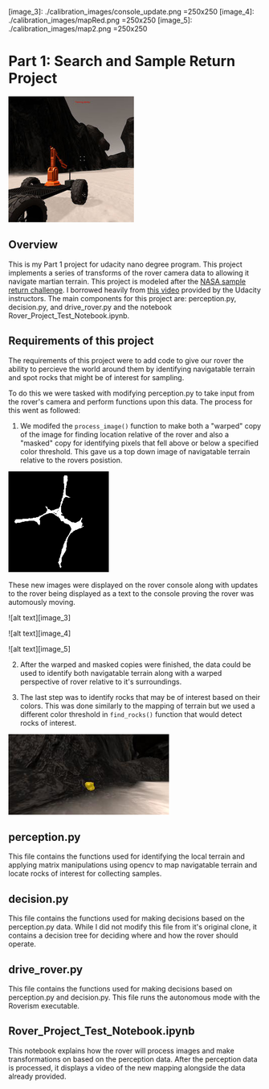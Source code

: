 [//]: # (Image References)
[image_0]: ./misc/rover_image.jpg 
[image_1]: ./calibration_images/map.jpg
[image_2]: ./calibration_images/example_rock2.jpg
[image_3]: ./calibration_images/console_update.png =250x250
[image_4]: ./calibration_images/mapRed.png =250x250
[image_5]: ./calibration_images/map2.png =250x250

# Part 1: Search and Sample Return Project

![alt text][image_0] 

## Overview
This is my Part 1 project for udacity nano degree program. This project implements a series of transforms of the rover camera data to allowing it navigate martian terrain. This project is modeled after the [NASA sample return challenge](https://www.nasa.gov/directorates/spacetech/centennial_challenges/sample_return_robot/index.html). I borrowed heavily from [this video](https://www.youtube.com/watch?v=oJA6QHDPdQw) provided by the Udacity instructors. The main components for this project are:  perception.py, decision.py, and drive_rover.py and the notebook Rover_Project_Test_Notebook.ipynb. 

## Requirements of this project
The requirements of this project were to add code to give our rover the ability to percieve the world around them by identifying navigatable terrain and spot rocks that might be of interest for sampling.

To do this we were tasked with modifying perception.py to take input from the rover's camera and perform functions upon this data. The process for this went as followed:

1. We modifed the `process_image()` function to make both a "warped" copy of the image for finding location relative of the rover and also a "masked" copy for identifying pixels that fell above or below a specified color threshold. This gave us a top down image of navigatable terrain relative to the rovers posistion.

![alt text][image_1] 

These new images were displayed on the rover console along with updates to the rover being displayed as a text to the console proving the rover was automously moving.

![alt text][image_3] 

![alt text][image_4] 

![alt text][image_5] 

2. After the warped and masked copies were finished, the data could be used to identify both navigatable terrain along with a warped perspective of rover relative to it's surroundings. 

3. The last step was to identify rocks that may be of interest based on their colors. This was done similarly to the mapping of terrain but we used a different color threshold in `find_rocks()` function that would detect rocks of interest.

![alt text][image_2] 

## perception.py
This file contains the functions used for identifying the local terrain and applying matrix manipulations using opencv to map navigatable terrain and locate rocks of interest for collecting samples.

## decision.py
This file contains the functions used for making decisions based on the perception.py data. While I did not modify this file from it's original clone, it contains a decision tree for deciding where and how the rover should operate.

## drive_rover.py
This file contains the functions used for making decisions based on perception.py and decision.py. This file runs the autonomous mode with the Roverism executable.  

## Rover_Project_Test_Notebook.ipynb
This notebook explains how the rover will process images and make transformations on based on the perception data. After the perception data is processed, it displays a video of the new mapping alongside the data already provided. 



